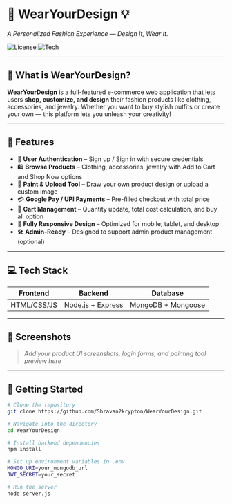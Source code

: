 # 👗 WearYourDesign 💡  
*A Personalized Fashion Experience — Design It, Wear It.*

![License](https://img.shields.io/badge/license-MIT-blue.svg)
![Tech](https://img.shields.io/badge/Built%20With-Node.js%20%7C%20Express%20%7C%20MongoDB%20%7C%20HTML%2FCSS%20%7C%20JS-brightgreen)

---

## 🎨 What is WearYourDesign?

**WearYourDesign** is a full-featured e-commerce web application that lets users **shop, customize, and design** their fashion products like clothing, accessories, and jewelry. Whether you want to buy stylish outfits or create your own — this platform lets you unleash your creativity!

---

## 🌟 Features

- 🔐 **User Authentication** – Sign up / Sign in with secure credentials
- 🛍️ **Browse Products** – Clothing, accessories, jewelry with Add to Cart and Shop Now options
- 🎨 **Paint & Upload Tool** – Draw your own product design or upload a custom image
- 💳 **Google Pay / UPI Payments** – Pre-filled checkout with total price
- 🧾 **Cart Management** – Quantity update, total cost calculation, and buy all option
- 📱 **Fully Responsive Design** – Optimized for mobile, tablet, and desktop
- 🛠️ **Admin-Ready** – Designed to support admin product management (optional)

---

## 💻 Tech Stack

| Frontend      | Backend       | Database    |
|---------------|---------------|-------------|
| HTML/CSS/JS   | Node.js + Express | MongoDB + Mongoose |

---

## 📸 Screenshots

> _Add your product UI screenshots, login forms, and painting tool preview here_

---

## 🚀 Getting Started

```bash
# Clone the repository
git clone https://github.com/Shravan2krypton/WearYourDesign.git

# Navigate into the directory
cd WearYourDesign

# Install backend dependencies
npm install

# Set up environment variables in .env
MONGO_URI=your_mongodb_url
JWT_SECRET=your_secret

# Run the server
node server.js
